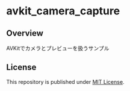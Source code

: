 # avkit_camera_capture

## Overview

AVKitでカメラとプレビューを扱うサンプル

## License

This repository is published under [MIT License](LICENSE).



